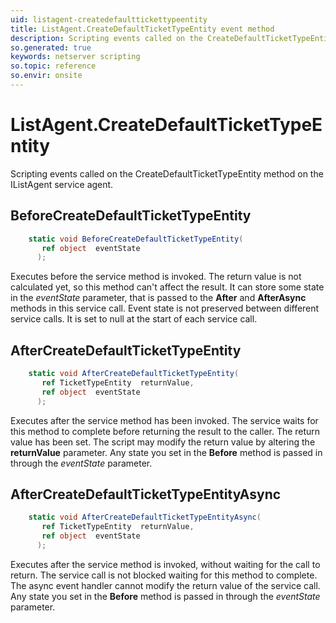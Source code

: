 ```yaml
---
uid: listagent-createdefaulttickettypeentity
title: ListAgent.CreateDefaultTicketTypeEntity event method
description: Scripting events called on the CreateDefaultTicketTypeEntity method on the ListAgent service agent.
so.generated: true
keywords: netserver scripting
so.topic: reference
so.envir: onsite
---
```

# ListAgent.CreateDefaultTicketTypeEntity

Scripting events called on the <see cref='M:IListAgent.CreateDefaultTicketTypeEntity'>CreateDefaultTicketTypeEntity</see> method on the <see cref='IListAgent'>IListAgent</see>  service agent.

## BeforeCreateDefaultTicketTypeEntity
```cs
    static void BeforeCreateDefaultTicketTypeEntity(
       ref object  eventState
      );
```
Executes before the service method is invoked.
The return value is not calculated yet, so this method can't affect the result.
It can store some state in the *eventState* parameter, that is passed to the **After** and **AfterAsync** methods in this service call.
Event state is not preserved between different service calls. It is set to null at the start of each service call.
## AfterCreateDefaultTicketTypeEntity
```cs
    static void AfterCreateDefaultTicketTypeEntity(
       ref TicketTypeEntity  returnValue,
       ref object  eventState
      );
```
Executes after the service method has been invoked. The service waits for this method to complete before returning the result to the caller.
The return value has been set. The script may modify the return value by altering the **returnValue** parameter.
Any state you set in the **Before** method is passed in through the *eventState* parameter.
## AfterCreateDefaultTicketTypeEntityAsync
```cs
    static void AfterCreateDefaultTicketTypeEntityAsync(
       ref TicketTypeEntity  returnValue,
       ref object  eventState
      );
```
Executes after the service method is invoked, without waiting for the call to return.
The service call is not blocked waiting for this method to complete.
The async event handler cannot modify the return value of the service call.
Any state you set in the **Before** method is passed in through the *eventState* parameter.


